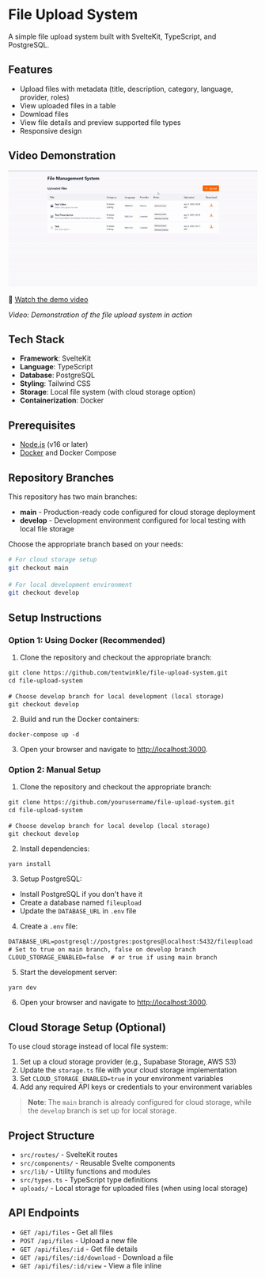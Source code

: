 # File Upload System

A simple file upload system built with SvelteKit, TypeScript, and PostgreSQL.

## Features

- Upload files with metadata (title, description, category, language, provider, roles)
- View uploaded files in a table
- Download files
- View file details and preview supported file types
- Responsive design

## Video Demonstration

![Demo Video](https://raw.githubusercontent.com/tentwinkle/upload-manager/main/assets/demo-video.gif)

🎥 [Watch the demo video](https://raw.githubusercontent.com/tentwinkle/upload-manager/main/assets/demo-video.mp4)

*Video: Demonstration of the file upload system in action*

## Tech Stack

- **Framework**: SvelteKit
- **Language**: TypeScript
- **Database**: PostgreSQL
- **Styling**: Tailwind CSS
- **Storage**: Local file system (with cloud storage option)
- **Containerization**: Docker

## Prerequisites

- [Node.js](https://nodejs.org/) (v16 or later)
- [Docker](https://www.docker.com/) and Docker Compose

## Repository Branches

This repository has two main branches:

- **main** - Production-ready code configured for cloud storage deployment
- **develop** - Development environment configured for local testing with local file storage

Choose the appropriate branch based on your needs:

```bash
# For cloud storage setup
git checkout main

# For local development environment
git checkout develop
```

## Setup Instructions

### Option 1: Using Docker (Recommended)

1. Clone the repository and checkout the appropriate branch:

```shellscript
git clone https://github.com/tentwinkle/file-upload-system.git
cd file-upload-system

# Choose develop branch for local development (local storage)
git checkout develop
```


2. Build and run the Docker containers:

```shellscript
docker-compose up -d
```


3. Open your browser and navigate to [http://localhost:3000](http://localhost:3000).


### Option 2: Manual Setup

1. Clone the repository and checkout the appropriate branch:

```shellscript
git clone https://github.com/yourusername/file-upload-system.git
cd file-upload-system

# Choose develop branch for local develop (local storage)
git checkout develop
```


2. Install dependencies:

```shellscript
yarn install
```


3. Setup PostgreSQL:


- Install PostgreSQL if you don't have it
- Create a database named `fileupload`
- Update the `DATABASE_URL` in `.env` file


4. Create a `.env` file:


```plaintext
DATABASE_URL=postgresql://postgres:postgres@localhost:5432/fileupload
# Set to true on main branch, false on develop branch
CLOUD_STORAGE_ENABLED=false  # or true if using main branch
```

5. Start the development server:

```shellscript
yarn dev
```


6. Open your browser and navigate to [http://localhost:3000](http://localhost:3000).


## Cloud Storage Setup (Optional)

To use cloud storage instead of local file system:

1. Set up a cloud storage provider (e.g., Supabase Storage, AWS S3)
2. Update the `storage.ts` file with your cloud storage implementation
3. Set `CLOUD_STORAGE_ENABLED=true` in your environment variables
4. Add any required API keys or credentials to your environment variables


> **Note**: The `main` branch is already configured for cloud storage, while the `develop` branch is set up for local storage.



## Project Structure

- `src/routes/` - SvelteKit routes 
- `src/components/` - Reusable Svelte components
- `src/lib/` - Utility functions and modules
- `src/types.ts` - TypeScript type definitions
- `uploads/` - Local storage for uploaded files (when using local storage)


## API Endpoints

- `GET /api/files` - Get all files
- `POST /api/files` - Upload a new file
- `GET /api/files/:id` - Get file details
- `GET /api/files/:id/download` - Download a file
- `GET /api/files/:id/view` - View a file inline